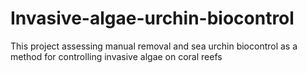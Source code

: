 # Invasive-algae-urchin-biocontrol
This project assessing manual removal and sea urchin biocontrol as a method for controlling invasive algae on coral reefs
